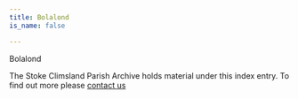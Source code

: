 ```yaml
---
title: Bolalond
is_name: false

---
```


Bolalond


The Stoke Climsland Parish Archive holds material under this index entry. To find out more please [contact us](/contact/)
